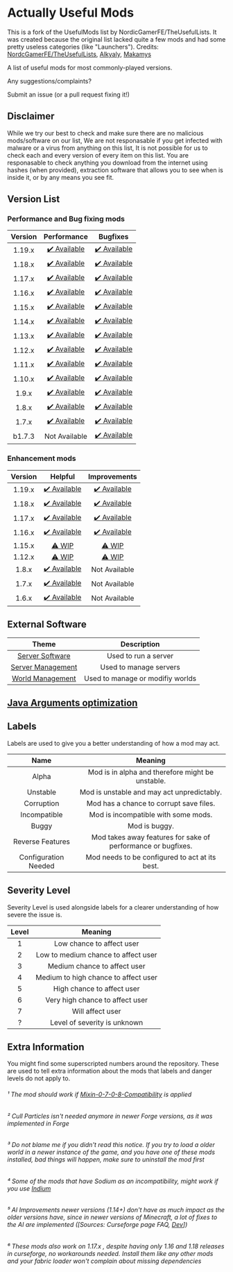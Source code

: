 # Actually Useful Mods

This is a fork of the UsefulMods list by NordicGamerFE/TheUsefulLists. It was created because the original list lacked quite a few mods and had some pretty useless categories (like "Launchers"). Credits: [NordcGamerFE/TheUsefulLists](https://github.com/TheUsefulLists/UsefulMods), [Alkyaly](https://gist.github.com/alkyaly/02830c560d15256855bc529e1e232e88), [Makamys](https://gist.github.com/makamys/7cb74cd71d93a4332d2891db2624e17c)

A list of useful mods for most commonly-played versions.

Any suggestions/complaints?

Submit an issue (or a pull request fixing it!)
## Disclaimer

While we try our best to check and make sure there are no malicious mods/software on our list, We are not responasable if you get infected with malware or a virus from anything on this list, It is not possible for us to check each and every version of every item on this list.
You are responasable to check anything you download from the internet using hashes (when provided), extraction software that allows you to see when is inside it, or by any means you see fit.

## Version List

### Performance and Bug fixing mods

| Version | Performance | Bugfixes |
| :-: | :-: | :-: |
| 1.19.x | [✔️ Available](Performance/Performance119.md) | [✔️ Available](BugFixes/BugFixes119.md) |
| 1.18.x | [✔️ Available](Performance/Performance118.md) | [✔️ Available](BugFixes/BugFixes118.md) |
| 1.17.x | [✔️ Available](Performance/Performance117.md) | [✔️ Available](BugFixes/BugFixes117.md) |
| 1.16.x | [✔️ Available](Performance/Performance116.md) | [✔️ Available](BugFixes/BugFixes116.md) |
| 1.15.x | [✔️ Available](Performance/Performance115.md) | [✔️ Available](BugFixes/BugFixes115.md) |
| 1.14.x | [✔️ Available](Performance/Performance114.md) | [✔️ Available](BugFixes/BugFixes114.md) |
| 1.13.x | [✔️ Available](Performance/Performance113.md) | [✔️ Available](BugFixes/BugFixes113.md) |
| 1.12.x | [✔️ Available](Performance/Performance112.md) | [✔️ Available](BugFixes/BugFixes112.md) |
| 1.11.x | [✔️ Available](Performance/Performance111.md) | [✔️ Available](BugFixes/BugFixes111.md) |
| 1.10.x | [✔️ Available](Performance/Performance110.md) | [✔️ Available](BugFixes/BugFixes110.md) |
| 1.9.x | [✔️ Available](Performance/Performance19.md) | [✔️ Available](BugFixes/BugFixes19.md) |
| 1.8.x | [✔️ Available](Performance/Performance18.md) | [✔️ Available](BugFixes/BugFixes18.md) |
| 1.7.x | [✔️ Available](Performance/Performance17.md) | [✔️ Available](BugFixes/BugFixes17.md) |
| b1.7.3 | Not Available | [✔️ Available](BugFixes/BugFixesb173.md) |

### Enhancement mods

| Version | Helpful | Improvements |
| :-: | :-: | :-: |
| 1.19.x | [✔️ Available](Enhancements/Helpful/Helpful119.md) | [✔️ Available](Enhancements/Improvements/Improvements119.md)
| 1.18.x | [✔️ Available](Enhancements/Helpful/Helpful118.md) | [✔️ Available](Enhancements/Improvements/Improvements118.md) |
| 1.17.x | [✔️ Available](Enhancements/Helpful/Helpful117.md) | [✔️ Available](Enhancements/Improvements/Improvements117.md) |
| 1.16.x | [✔️ Available](Enhancements/Helpful/Helpful116.md) | [✔️ Available](Enhancements/Improvements/Improvements116.md) |
| 1.15.x | [⚠️ WIP](Enhancements/Helpful/Helpful115.md) | [⚠️ WIP](Enhancements/Improvements/Improvements115.md) |
| 1.12.x | [⚠️ WIP](Enhancements/Helpful/Helpful112.md) | [⚠️ WIP](Enhancements/Improvements/Improvements112.md) |
| 1.8.x| [✔️ Available](Enhancements/Helpful/Helpful18.md) | Not Available |
| 1.7.x | [✔️ Available](Enhancements/Helpful/Helpful17.md) | Not Available |
| 1.6.x | [✔️ Available](Enhancements/Helpful/Helpful16.md) | Not Available |

## External Software

| Theme | Description |
| :---: | :---: |
| [Server Software](Software/SoftwareBukkitSpigotETC.md) | Used to run a server
| [Server Management](Software/SoftwareServerManagement.md) | Used to manage servers
| [World Management](Software/SoftwareWorldManagement.md) | Used to manage or modifiy worlds

## [Java Arguments optimization](https://github.com/brucethemoose/Minecraft-Performance-Flags-Benchmarks)

## Labels

Labels are used to give you a better understanding of how a mod may act.

| Name | Meaning |
| :--: | :-----: |
| Alpha | Mod is in alpha and therefore might be unstable. |
| Unstable | Mod is unstable and may act unpredictably. |
| Corruption | Mod has a chance to corrupt save files. |
| Incompatible | Mod is incompatible with some mods. |
| Buggy | Mod is buggy. |
| Reverse Features | Mod takes away features for sake of performance or bugfixes. |
| Configuration Needed | Mod needs to be configured to act at its best. |

## Severity Level

Severity Level is used alongside labels for a clearer understanding of how severe the issue is.

| Level | Meaning |
| :---: | :-----: |
| 1 | Low chance to affect user |
| 2 | Low to medium chance to affect user |
| 3 | Medium chance to affect user |
| 4 | Medium to high chance to affect user |
| 5 | High chance to affect user |
| 6 | Very high chance to affect user |
| 7 | Will affect user |
| ? | Level of severity is unknown |

## Extra Information

You might find some superscripted numbers around the repository. These are used to tell extra information about the mods that labels and danger levels do not apply to.

###### ¹ The mod should work if [Mixin-0-7-0-8-Compatibility](https://www.curseforge.com/minecraft/mc-mods/mixin-0-7-0-8-compatibility) is applied

###### ² Cull Particles isn't needed anymore in newer Forge versions, as it was implemented in Forge

###### ³ Do not blame me if you didn't read this notice. *If you try to load a older world in a newer instance of the game, and you have one of these mods installed, bad things will happen*, make sure to uninstall the mod first

###### ⁴ Some of the mods that have Sodium as an incompatibility, might work if you use [Indium](https://modrinth.com/mod/indium)

###### ⁵ AI Improvements newer versions (1.14+) don't have as much impact as the older versions have, since in newer versions of Minecraft, a lot of fixes to the AI are implemented ([Sources: Curseforge page FAQ, [Dev](https://media.discordapp.net/attachments/254806806516203520/831525756143534150/unknown.png)])

###### ⁶ These mods also work on 1.17.x , despite having only 1.16 and 1.18 releases in curseforge, no workarounds needed. Install them like any other mods and your fabric loader won't complain about missing dependencies
